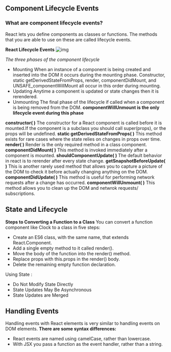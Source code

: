 ## Component Lifecycle Events


### What are component lifecycle events?
React lets you define components as classes or functions. The methods that you are able to use on these are called lifecycle events. 

**React Lifecycle Events**
![img](https://miro.medium.com/max/2800/0*0saPKFiTUk6W3FYp)

*The three phases of the component lifecycle*
- Mounting
When an instance of a component is being created and inserted into the DOM it occurs during the mounting phase. Constructor, static getDerivedStateFromProps, render, componentDidMount, and UNSAFE_componentWillMount all occur in this order during mounting.
- Updating
Anytime a component is updated or state changes then it is rerendered.
- Unmounting
The final phase of the lifecycle if called when a component is being removed from the DOM.
**componentWillUnmount is the only lifecycle event during this phase**

**constructor( )**
The constructor for a React component is called before it is mounted.If the component is a subclass you should call super(props), or the props will be undefined. 
**static getDerivedStateFromProps( )**
This method exists for rare cases where the state relies on changes in props over time.
**render( )**
Render is the only required method in a class component.
**componentDidMount( )**
This method is invoked immediately after a component is mounted. 
**shouldComponentUpdate( )**
The default behavior in react is to rerender after every state change. 
**getSnapshotBeforeUpdate( )**
This is another rarely used method that allows you to capture a picture of the DOM to check it before actually changing anything on the DOM.
**componentDidUpdate( )**
This method is useful for performing network requests after a change has occurred.
**componentWillUnmount( )**
This method allows you to clean up the DOM and netwrok requests/ subscriptions.


## State and Lifecycle
 **Steps to Converting a Function to a Class**
You can convert a function component like Clock to a class in five steps:
 - Create an ES6 class, with the same name, that extends React.Component.
 - Add a single empty method to it called render().
 - Move the body of the function into the render() method.
 - Replace props with this.props in the render() body.
 - Delete the remaining empty function declaration.

Using State :
- Do Not Modify State Directly
- State Updates May Be Asynchronous
- State Updates are Merged


## Handling Events
Handling events with React elements is very similar to handling events on DOM elements.
 **There are some syntax differences:**
- React events are named using camelCase, rather than lowercase.
- With JSX you pass a function as the event handler, rather than a string.